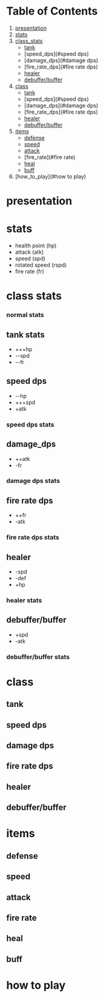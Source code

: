 # Table of Contents
1. [presentation](#presentation)
2. [stats](#stats)
3. [class_stats](#class_stats)
    - [tank](#tank)
    - [speed_dps](#speed dps)
    - [damage_dps](#damage dps)
    - [fire_rate_dps](#fire rate dps)
    - [healer](#healer)
    - [debuffer/buffer](#debuffer/buffer)
4. [class](#class)
    - [tank](#tank)
    - [speed_dps](#speed dps)
    - [damage_dps](#damage dps)
    - [fire_rate_dps](#fire rate dps)
    - [healer](#healer)
    - [debuffer/buffer](#debuffer/buffer)
5. [items](#items)
    - [defense](#defense)
    - [speed](#speed)
    - [attack](#attack)
    - [fire_rate](#fire rate)
    - [heal](#heal)
    - [buff](#buff)
6. [how_to_play](#how to play)
# presentation
# stats
- health point (hp)
- attack (atk)
- speed (spd)
- rotated speed (rspd)
- fire rate (fr)

# class stats
### normal stats
## tank stats
- +++hp
- --spd
- --fr
## speed dps
- --hp
- +++spd
- +atk
### speed dps stats
## damage_dps
- ++atk
- -fr
### damage dps stats
## fire rate dps
- ++fr 
- -atk
### fire rate dps stats
## healer
- -spd 
- -def 
- +hp
### healer stats
## debuffer/buffer 
- +spd
- -atk
### debuffer/buffer stats

# class
## tank
## speed dps
## damage dps
## fire rate dps
## healer
## debuffer/buffer

# items
## defense
## speed
## attack
## fire rate
## heal
## buff
# how to play
